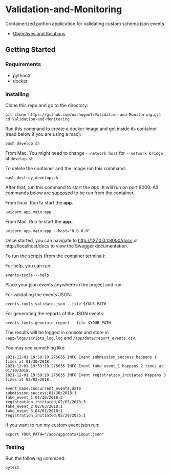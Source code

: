 # Validation-and-Monitoring

Containerized python application for validating custom schema json events.

* [Objectives and Solutions](./solutions.md)

## Getting Started

### Requirements

* python3
* docker


### Installing

Clone this repo and go to the directory:

```
git clone https://github.com/nachogon1/Validation-and-Monitoring.git
cd Validation-and-Monitoring
```

Run this command to create a docker image and get inside its container (read below if you are using a mac):

```
bash develop.sh
```

From Mac. You might need to change `--network host` for `--network bridge` at `develop.sh`.

To delete the container and the image run this command:

```
bash destroy_develop.sh
```

After that, run this command to start the *app*. It will run on port 8000. All commands below are supposed to be run from the container.

From linux. Run to start the **app**.

```
uvicorn app.main:app
```

From Mac. Run to start the **app**.:

```
uvicorn app.main:app --host="0.0.0.0"
```

Once started, you can navigate to http://127.0.0.1:8000/docs or http://localhost/docs to view the Swagger documentation.

To run the scripts (from the container terminal):

For help, you can run:

```
events-tools --help 
```

Place your json events anywhere in the project and run:

For validating the events JSON:

```
events-tools validate-json --file $YOUR_PATH
```

For generating the reports of the JSON events:

```
events-tools generate-report --file $YOUR_PATH
```

The results will be logged in console and store in `/app/logs/scripts_log.log` and `/app/data/report_events.csv`. 

You may see something like:

```
2021-12-01 19:59:10.275635 INFO Event submission_success happens 1 times at 01/30/2018.
2021-12-01 19:59:10.275635 INFO Event fake_event_1 happens 2 times at 01/30/2018.
2021-12-01 19:59:10.275635 INFO Event registration_initiated happens 3 times at 02/03/2018.
```

```
event_name;concurrent_events;date
submission_success;01/30/2018;1
fake_event_1;01/30/2018;2
registration_initiated;02/03/2018;3
fake_event_2;02/03/2018;1
fake_event_3;04/01/2018;1
registration_initiated;02/20/2025;1
```

If you want to run my custom event json run:

```
export YOUR_PATH="/app/app/data/input.json"
```

### Testing

Run the following command:

```
pytest
```
